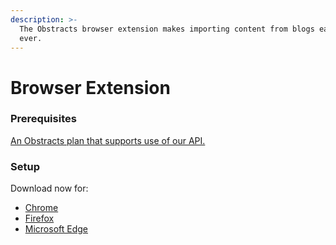 ```yaml
---
description: >-
  The Obstracts browser extension makes importing content from blogs easier than
  ever.
---
```


# Browser Extension

### Prerequisites

[An Obstracts plan that supports use of our API.](https://www.obstracts.com/pricing/)

### Setup

Download now for:

* [Chrome](https://chrome.google.com/webstore/detail/obstracts/aieeiepcineanhkahiihoadfhmlohiog)
* [Firefox](https://addons.mozilla.org/en-US/firefox/addon/obstracts/)
* [Microsoft Edge](https://microsoftedge.microsoft.com/addons/detail/obstracts/oflmjohefedapebpffffmjbjkaaldehp)
